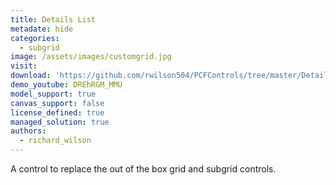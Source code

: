 ```yaml
---
title: Details List
metadate: hide
categories:
  - subgrid
image: /assets/images/customgrid.jpg
visit: 
download: 'https://github.com/rwilson504/PCFControls/tree/master/DetailListGrid'
demo_youtube: DREhRGM_MMU
model_support: true
canvas_support: false
license_defined: true
managed_solution: true
authors:
  - richard_wilson
---
```

A control to replace the out of the box grid and subgrid controls.

